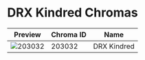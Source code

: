 # DRX Kindred Chromas



| Preview | Chroma ID | Name |
|---------|-----------|------|
| ![203032](https://raw.communitydragon.org/latest/plugins/rcp-be-lol-game-data/global/default/v1/champion-chroma-images/203/203032.png) | 203032 | DRX Kindred |